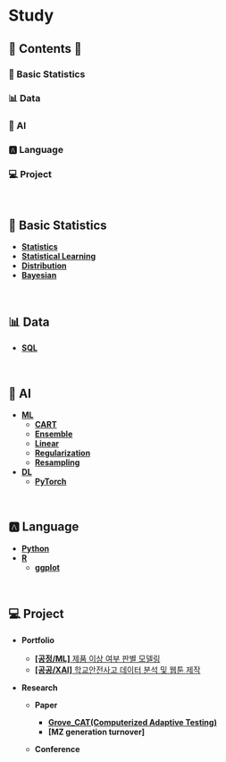 # Study


## 📃 Contents 📃
### 📏 Basic Statistics
### 📊 Data
### 🎩 AI
### 🅰️ Language
### 💻 Project
<br>


## 📏 Basic Statistics

* **[Statistics](https://github.com/novicedata/Study/tree/main/1Basic_Statistics/statistics)**
* **[Statistical Learning](https://github.com/novicedata/Study/tree/main/1Basic_Statistics/statistical_learning)**
* **[Distribution](https://github.com/novicedata/Study/tree/main/1Basic_Statistics/distribution)**
* **[Bayesian](https://github.com/novicedata/Study/tree/main/1Basic_Statistics/Bayesian)**
<br>

## 📊 Data
* **[SQL](https://github.com/novicedata/SQL)**
<br>

## 🎩 AI
* **[ML](https://github.com/novicedata/Study/tree/main/3AI/ML)**
  * **[CART](https://github.com/novicedata/Study/tree/main/3AI/ML/CART)**
  * **[Ensemble](https://github.com/novicedata/Study/tree/main/3AI/ML/Ensemble)**
  * **[Linear](https://github.com/novicedata/Study/tree/main/3AI/ML/Linear)**
  * **[Regularization](https://github.com/novicedata/Study/tree/main/3AI/ML/Regularization)**
  * **[Resampling](https://github.com/novicedata/Study/tree/main/3AI/ML/Resampling)**
* **[DL](https://github.com/novicedata/Study/tree/main/3AI/DL)**
  * **[PyTorch](https://github.com/novicedata/Study/tree/main/3AI/DL/Torch)**
<br>

## 🅰️ Language
* **[Python](https://github.com/novicedata/Study/tree/main/4Language/Python)**
* **[R](https://github.com/novicedata/Study/tree/main/4Language/R)**
  * **[ggplot](https://github.com/novicedata/Study/tree/main/4Language/ggplot)**
<br>

## 💻 Project
* **Portfolio**
  * [**[공정/ML]** 제품 이상 여부 판별 모델링](https://github.com/novicedata/Projects/tree/main/LG_Aimers_5th)
  * [**[공공/XAI]** 학교안전사고 데이터 분석 및 웹툰 제작](https://github.com/novicedata/Projects/tree/main/School_Safety)
 
* **Research**
  * **Paper**
    * **[Grove_CAT(Computerized Adaptive Testing)](https://github.com/novicedata/Paper/tree/main/Grove_CAT)**
    * **[MZ generation turnover]**
 
  * **Conference**
